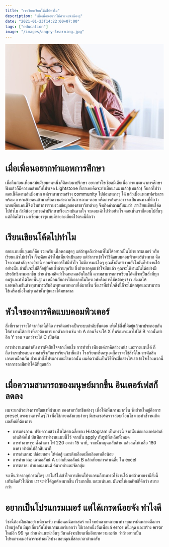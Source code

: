```yaml
---
title: "เราเรียนเขียนโค้ดไปทำไม"
description: "เมื่อเพื่อนอยากให้คำแนะนำน้องๆ"
date: "2021-01-23T14:22:00+07:00"
tags: ["education"]
image: "/images/angry-learning.jpg"
---
```

![cover](/images/angry-learning.jpg)
# เมื่อเพื่อนอยากทำแอพการศึกษา
เมื่อคืนก่อนเพื่อนสมัยมัธยมคนหนึ่งก็ติดต่อมาปรึกษา อยากทำโซเชียลมีเดียเพื่อการแนะแนวการศึกษา ฟังแล้วก็มีความคล้ายกับโปรเจค Lightstone ที่เราเคยคิดจะทำเมื่อนานมาแล้ว(เทแล้ว) ก็บอกไปว่าตอนนี้คืองานล้นมือมาก แต่เราสามารถสร้าง community ไปก่อนพลางๆ ได้ แล้วเมื่อแพลทฟอร์มเราพร้อม การจะย้ายคนเข้ามาเพื่อความสะดวกในการถาม-ตอบ หรือการค้นหาอาจจะเป็นหนทางที่ดีกว่า นายเพื่อนคนนี้จึงเริ่มทำการรวบรวมข้อมูลของสาขาวิชาต่างๆ จึงเกิดคำถามกับผมว่า เราเรียนเขียนโค้ดไปทำไม ถ้ามีน้องๆมาขอคำปรึกษาหรือแรงบันดาลใจ จะตอบเค้าไปว่าอย่างไร ตอนนั้นเราก็ตอบไปสั้นๆ แต่ก็คิดได้ว่า มาเขียนยาวๆแบบมีรายละเอียดไว้ตรงนี้ดีกว่า 

# เรียนเขียนโค้ดไปทำไม
ตอบแบบสั้นๆเลยก็คือ รวยครับ เนื้อหอมสุดๆ แต่ถ้าพูดถึงว่าคนที่ไม่ได้อยากเป็นโปรแกรมเมอร์ หรือเรียนแล้วไม่เข้าใจ ก็จะคิดแค่ว่าไม่เเห็นจำเป้นเลย แต่ว่าการเข้าใจวิธีคิดแบบคอมพิวเตอร์ต่างหาก คือใจความสำคัญของวิชานี้ คอมพิวเตอร์ไม่มีหัวใจ ไม่มีอารมณ์ใดๆ คุณสั่งมันทำงานยังไงมันก็ทำงานได้อย่างนั้น ถ้ามันจะไม่ดีก็อยู่ที่คนสั่งล้วนๆครับ ซึ่งถ้าหากคุณเข้าใจมันแล้ว คุณจะใช้งานมันได้อย่างมีประสิทธิภาพมากขึ้น ส่วนตัวผมคิดว่าในอนาคตอันใกล้นี้ ความสามารถการเขียนโค้ดก็จะเป็นสิ่งที่ทุกคนรู้และทำได้โดยพื้นฐาน เหมือนกับการใช้เตาอบไมโครเวฟหรือการใช้หม้อหุงข้าว ส่งผลให้แอพพลิเคชันต่างๆสามารถรับอินพุทหลากหลายได้มากขึ้น ซึ่งเราที่เข้าใจสิ่งนี้ก็จะไม่ตกยุคและสามารถใช้เครื่องมือใหม่ๆเหล่านั้นทุ่นแรงได้มหาศาล 

# หัวใจของการคิดแบบคอมพิวเตอร์
สิ่งที่เราควรจะได้จากวิชานี้ก็คือ การคิดอย่างเป็นระบบลำดับขั้นตอน เพื่อใช้สิ่งที่มีอยู่แล้วมาประกอบกันให้ทำงานได้อย่างที่เราต้องการ ยกตัวอย่างเช่น ทำ A ก่อนจึงจะได้ X ที่พร้อมจะเอาไปใส่ B จากนั้นทำอีก Y รอบ จนกว่าจะได้ C เป็นต้น

การทำงานตามลำดับ การตัดสินใจจากเงื่อนไข การทำซ้ำ เพียงแค่เราคิดล่วงหน้า และวางแผนได้ ก็ถือว่าเราประสบความสำเร็จกับการเรียนวิชานี้แล้ว โรงเรียนหรือครูเองก็ควรจะใช้สิ่งนี้ในการตัดสินเกรดเหมือนกัน ส่วนคำสั่งโปรแกรมอะไรพวกนั้น ผมคิดว่ามันเป็นวิธีที่จะสื่อสารให้เราเข้าใจเรื่องพวกนี้จากการลงมือทำได้ดีที่สุดแล้ว

# เมื่อความสามารถของมนุษย์มากขึ้น อินเตอร์เฟสก็ลดลง
ผมจะยกตัวอย่างการพัฒนาที่ผ่านมา ของสาขาวิชาชีพต่างๆ เพื่อให้เห็นภาพมากขึ้น ซึ่งส่วนใหญ่คือการ preset กระบวนการใดๆไว้ เพื่อใช้ภายหลังแบบง่ายๆ มีเซนเซอร์ตรวจสอบเงื่อนไข และทำซ้ำจนเกิดผลลัพธ์ที่ต้องการ
- การแต่งภาพ: ปรับความสว่างให้ได้ค่าเฉลี่ยของ Histogram เป็นทรงนี้ จากนั้นค่อยลงเอฟเฟกต์เล่นสีต่อไป บันทึกการทำงานแบบนี้ไว้ จากนั้น apply กับรูปที่เหลือทั้งหมด
- การทำอาหาร: ตั้งค่าเตา ไฟ 220 องศา 15 นาที, จากนั้นหมุนกลับด้าน แล้วลดไฟเหลือ 180 องศา ทำต่อไปอีกสิบนาที
- การเล่นเกม: ปล่อยบอท ให้ต่อสู้ และเติมเลือดเมื่อเลิอดเหลือน้อย
- การคำนวณ: เอาคอลัมน์ A บวกกับคอลัมน์ B แล้วเทียบการค่าเฉลี่ย ใน excel
- การตลาด: อ่านคอมเมนต์ ค้นหาคำและจัดกลุ่ม

จะเห็นว่าจากอุปกรณ์ใดๆ เราไม่ร้้ไม่เข้าใจการเขียนโปรแกรมก็สามารถใช้งานได้ แต่ถ้าหากเรามีสิ่งนี้เสริมติดตัวไปด้วย เราจะทำได้ถูกต้องมากขึ้น เร็วมากขึ้น และแน่นอน มันจะให้ผลลัพธ์ที่ดีกว่า สบายกว่า

# อยากเป็นโปรแกรมเมอร์ แต่ได้เกรดน้อยจัง ทำไงดี
วิชานี้ต้องฝึกฝนอย่างเดียวครับ เหมือนคณิตศาสตร์ หาโจทย์หลากหลายมาทำ ทุกการผิดพลาดคือการเรียนรู้ครับ มีมุกเกี่ยวกับโปรแกรมเมอร์บอกว่า ใช้เวลาหนึ่งวันเพื่อแก้ error หนึ่งจุด และสร้าง error ใหม่อีก 99 จุด ส่วนคำแนะนำอื่นๆ วันหลังจะเขียนเพิ่มอีกบทความละกัน ว่าถ้าอยากเป็นโปรแกรมเมอร์ควรจะทำอะไรบ้าง ขอบคุณที่สละเวลาอ่านครับ



